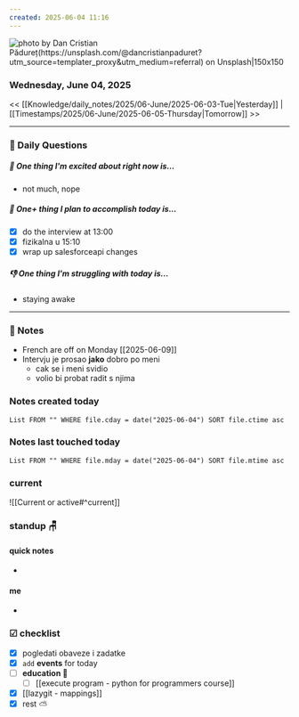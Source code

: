 ```yaml
---
created: 2025-06-04 11:16
---
```


![photo by Dan Cristian Pădureț(https://unsplash.com/@dancristianpaduret?utm_source=templater_proxy&utm_medium=referral) on Unsplash|150x150](https://images.unsplash.com/photo-1634746423332-ef68d0fa6c33?crop=entropy&cs=srgb&fm=jpg&ixid=M3w2NDU1OTF8MHwxfHJhbmRvbXx8fHx8fHx8fDE3NDkwMjg0MTB8&ixlib=rb-4.1.0&q=85)
### Wednesday, June 04, 2025

<< [[Knowledge/daily_notes/2025/06-June/2025-06-03-Tue|Yesterday]] | [[Timestamps/2025/06-June/2025-06-05-Thursday|Tomorrow]] >>

___
### 📅 Daily Questions

##### 🙌 **One thing I'm excited about right now is...**
- not much, nope

##### 🚀 **One+ thing I plan to accomplish today is...**
- [x] do the interview at 13:00
- [x] fizikalna u 15:10
- [x] wrap up salesforceapi changes

##### 👎 **One thing I'm struggling with today is...**
- staying awake

---
### 📝 Notes
- French are off on Monday [[2025-06-09]]
- Intervju je prosao **jako** dobro po meni
	- cak se i meni svidio
	- volio bi probat radit s njima

### Notes created today
```dataview
List FROM "" WHERE file.cday = date("2025-06-04") SORT file.ctime asc
```

### Notes last touched today
```dataview
List FROM "" WHERE file.mday = date("2025-06-04") SORT file.mtime asc
`````
### **current**
![[Current or active#^current]]

### **standup** 🪑

#### quick notes
- 
#### me 
- 

### ☑ checklist
- [x] pogledati  obaveze i zadatke
- [x] `add` **events** for today
- [ ] **education 🎒**
	- [ ] [[execute program - python for programmers course]]
- [x] [[lazygit - mappings]]
- [x] rest ⛅ 